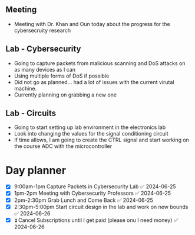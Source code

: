 ## Meeting
- Meeting with Dr. Khan and Oun today about the progress for the cybersecruity research

## Lab - Cybersecurity
- Going to capture packets from malicious scanning and DoS attacks on as many devices as I can
- Using multiple forms of DoS if possible
- Did not go as planned… had a lot of issues with the current virutal machine.
- Currently planning on grabbing a new one

## Lab - Circuits
- Going to start setting up lab environment in the electronics lab
- Look into changing the values for the signal conditioning circuit
- If time allows, I am going to create the CTRL signal and start working on the course ADC with the microcontroller

# Day planner
- [x] 9:00am-1pm Capture Packets in Cybersecurity Lab ✅ 2024-06-25
- [x] 1pm-2pm Meeting with Cybersecurity Professors ✅ 2024-06-25
- [x] 2pm-2:30pm Grab Lunch and Come Back ✅ 2024-06-25
- [x] 2:30pm-5:00pm Start circuit design in the lab and work on new bounds ✅ 2024-06-26
- [x] ⏫ Cancel Subscriptions until I get paid (please onu I need money) ✅ 2024-06-26